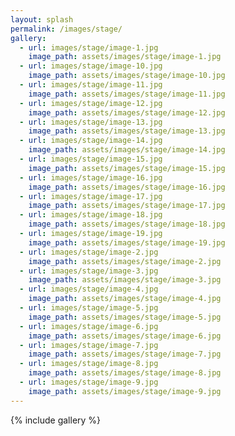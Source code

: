 ```yaml
---
layout: splash
permalink: /images/stage/
gallery:
  - url: images/stage/image-1.jpg
    image_path: assets/images/stage/image-1.jpg
  - url: images/stage/image-10.jpg
    image_path: assets/images/stage/image-10.jpg
  - url: images/stage/image-11.jpg
    image_path: assets/images/stage/image-11.jpg
  - url: images/stage/image-12.jpg
    image_path: assets/images/stage/image-12.jpg
  - url: images/stage/image-13.jpg
    image_path: assets/images/stage/image-13.jpg
  - url: images/stage/image-14.jpg
    image_path: assets/images/stage/image-14.jpg
  - url: images/stage/image-15.jpg
    image_path: assets/images/stage/image-15.jpg
  - url: images/stage/image-16.jpg
    image_path: assets/images/stage/image-16.jpg
  - url: images/stage/image-17.jpg
    image_path: assets/images/stage/image-17.jpg
  - url: images/stage/image-18.jpg
    image_path: assets/images/stage/image-18.jpg
  - url: images/stage/image-19.jpg
    image_path: assets/images/stage/image-19.jpg
  - url: images/stage/image-2.jpg
    image_path: assets/images/stage/image-2.jpg
  - url: images/stage/image-3.jpg
    image_path: assets/images/stage/image-3.jpg
  - url: images/stage/image-4.jpg
    image_path: assets/images/stage/image-4.jpg
  - url: images/stage/image-5.jpg
    image_path: assets/images/stage/image-5.jpg
  - url: images/stage/image-6.jpg
    image_path: assets/images/stage/image-6.jpg
  - url: images/stage/image-7.jpg
    image_path: assets/images/stage/image-7.jpg
  - url: images/stage/image-8.jpg
    image_path: assets/images/stage/image-8.jpg
  - url: images/stage/image-9.jpg
    image_path: assets/images/stage/image-9.jpg
---
```


{% include gallery %}
